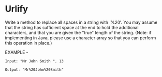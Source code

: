 # Urlify
Write a method to replace all spaces in a string with '%20'. You may assume that the string
has sufficient space at the end to hold the additional characters, and that you are given the "true"
length of the string. (Note: if implementing in Java, please use a character array so that you can
perform this operation in place.)

EXAMPLE -

    Input: "Mr John Smith ", 13

    Output: "Mr%20John%20Smith"